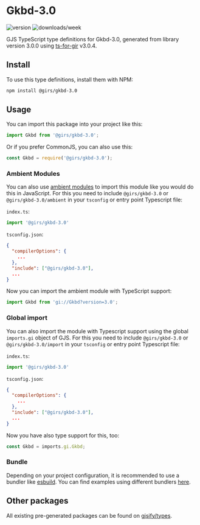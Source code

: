
# Gkbd-3.0

![version](https://img.shields.io/npm/v/@girs/gkbd-3.0)
![downloads/week](https://img.shields.io/npm/dw/@girs/gkbd-3.0)


GJS TypeScript type definitions for Gkbd-3.0, generated from library version 3.0.0 using [ts-for-gir](https://github.com/gjsify/ts-for-gir) v3.0.4.


## Install

To use this type definitions, install them with NPM:
```bash
npm install @girs/gkbd-3.0
```

## Usage

You can import this package into your project like this:
```ts
import Gkbd from '@girs/gkbd-3.0';
```

Or if you prefer CommonJS, you can also use this:
```ts
const Gkbd = require('@girs/gkbd-3.0');
```

### Ambient Modules

You can also use [ambient modules](https://github.com/gjsify/ts-for-gir/tree/main/packages/cli#ambient-modules) to import this module like you would do this in JavaScript.
For this you need to include `@girs/gkbd-3.0` or `@girs/gkbd-3.0/ambient` in your `tsconfig` or entry point Typescript file:

`index.ts`:
```ts
import '@girs/gkbd-3.0'
```

`tsconfig.json`:
```json
{
  "compilerOptions": {
    ...
  },
  "include": ["@girs/gkbd-3.0"],
  ...
}
```

Now you can import the ambient module with TypeScript support: 

```ts
import Gkbd from 'gi://Gkbd?version=3.0';
```

### Global import

You can also import the module with Typescript support using the global `imports.gi` object of GJS.
For this you need to include `@girs/gkbd-3.0` or `@girs/gkbd-3.0/import` in your `tsconfig` or entry point Typescript file:

`index.ts`:
```ts
import '@girs/gkbd-3.0'
```

`tsconfig.json`:
```json
{
  "compilerOptions": {
    ...
  },
  "include": ["@girs/gkbd-3.0"],
  ...
}
```

Now you have also type support for this, too:

```ts
const Gkbd = imports.gi.Gkbd;
```

### Bundle

Depending on your project configuration, it is recommended to use a bundler like [esbuild](https://esbuild.github.io/). You can find examples using different bundlers [here](https://github.com/gjsify/ts-for-gir/tree/main/examples).

## Other packages

All existing pre-generated packages can be found on [gjsify/types](https://github.com/gjsify/types).


